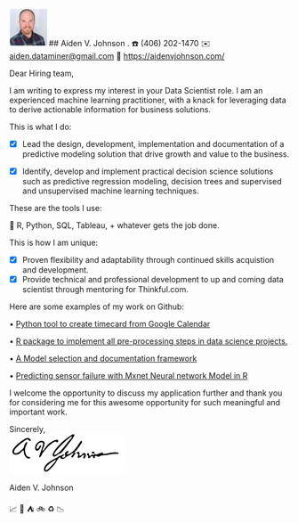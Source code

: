![](https://github.com/AVJdataminer/AVJdataminer.github.io/blob/master/pdfs/mini%20headshot.png)## Aiden V. Johnson . 
:telephone: (406) 202-1470 
:envelope: aiden.dataminer@gmail.com 
:page_facing_up: https://aidenvjohnson.com/  

Dear Hiring team,  

I am writing to express my interest in your Data Scientist role. I am an experienced machine learning practitioner, with a knack for leveraging data to derive actionable information for business solutions.  

This is what I do:  
- [X]  Lead the design, development, implementation and documentation of a predictive modeling solution that drive growth and value to the business.  
- [X]  Identify, develop and implement practical decision science solutions such as predictive regression modeling, decision trees and supervised and unsupervised machine learning techniques.  


These are the tools I use:  

:hammer: R, Python, SQL, Tableau, + whatever gets the job done.  


This is how I am unique: 

- [X]  Proven flexibility and adaptability through continued skills acquistion and development.   
- [X]  Provide technical and professional development to up and coming data scientist through mentoring for Thinkful.com.  

Here are some examples of my work on Github:  

• [Python tool to create timecard from Google Calendar](https://github.com/AVJdataminer/Gtools) 
  
• [R package to implement all pre-processing steps in data science projects.](https://github.com/AVJdataminer/Squeaky) 
  
• [A Model selection and documentation framework](https://github.com/AVJdataminer/Model_Selection_Doc) 
  
• [Predicting sensor failure with Mxnet Neural network Model in R](https://github.com/AVJdataminer)   


I welcome the opportunity to discuss my application further and thank you for considering me for this awesome opportunity for such meaningful and important work.  

Sincerely,  
![](https://github.com/AVJdataminer/AVJdataminer.github.io/blob/master/pdfs/Aiden%20better%20signature.png)

Aiden V. Johnson  

:chart_with_upwards_trend: :ski: :tent: :bike: :recycle: :chart_with_downwards_trend:
